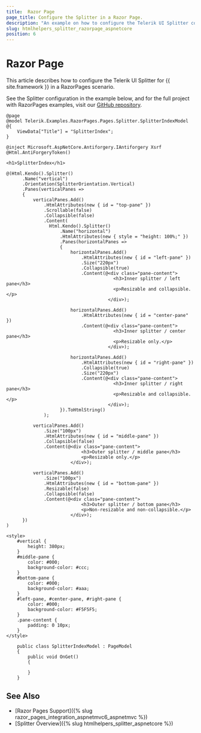 ```yaml
---
title:  Razor Page
page_title: Configure the Splitter in a Razor Page.
description: "An example on how to configure the Telerik UI Splitter component for {{ site.framework }} in a Razor Page."
slug: htmlhelpers_splitter_razorpage_aspnetcore
position: 6
---
```


# Razor Page

This article describes how to configure the Telerik UI Splitter for {{ site.framework }} in a RazorPages scenario.

See the Splitter configuration in the example below, and for the full project with RazorPages examples, visit our [GitHub repository](https://github.com/telerik/ui-for-aspnet-core-examples/tree/master/Telerik.Examples.RazorPages).

```tab-HtmlHelper(csthml)
@page
@model Telerik.Examples.RazorPages.Pages.Splitter.SplitterIndexModel
@{
	ViewData["Title"] = "SplitterIndex";
}

@inject Microsoft.AspNetCore.Antiforgery.IAntiforgery Xsrf
@Html.AntiForgeryToken()

<h1>SplitterIndex</h1>

@(Html.Kendo().Splitter()
      .Name("vertical")
      .Orientation(SplitterOrientation.Vertical)
      .Panes(verticalPanes =>
      {
          verticalPanes.Add()
              .HtmlAttributes(new { id = "top-pane" })
              .Scrollable(false)
              .Collapsible(false)
              .Content(
                Html.Kendo().Splitter()
                    .Name("horizontal")
                    .HtmlAttributes(new { style = "height: 100%;" })
                    .Panes(horizontalPanes =>
                    {
                        horizontalPanes.Add()
                            .HtmlAttributes(new { id = "left-pane" })
                            .Size("220px")
                            .Collapsible(true)
                            .Content(@<div class="pane-content">
                                        <h3>Inner splitter / left pane</h3>
                                        <p>Resizable and collapsible.</p>
                                      </div>);

                        horizontalPanes.Add()
                            .HtmlAttributes(new { id = "center-pane" })
                            .Content(@<div class="pane-content">
                                        <h3>Inner splitter / center pane</h3>
                                        <p>Resizable only.</p>
                                      </div>);

                        horizontalPanes.Add()
                            .HtmlAttributes(new { id = "right-pane" })
                            .Collapsible(true)
                            .Size("220px")
                            .Content(@<div class="pane-content">
                                        <h3>Inner splitter / right pane</h3>
                                        <p>Resizable and collapsible.</p>
                                      </div>);
                    }).ToHtmlString()
              );

          verticalPanes.Add()
              .Size("100px")
              .HtmlAttributes(new { id = "middle-pane" })
              .Collapsible(false)
              .Content(@<div class="pane-content">
                            <h3>Outer splitter / middle pane</h3>
                            <p>Resizable only.</p>
                        </div>);

          verticalPanes.Add()
              .Size("100px")
              .HtmlAttributes(new { id = "bottom-pane" })
              .Resizable(false)
              .Collapsible(false)
              .Content(@<div class="pane-content">
                            <h3>Outer splitter / bottom pane</h3>
                            <p>Non-resizable and non-collapsible.</p>
                        </div>);
      })
)

<style>
	#vertical {
		height: 380px;
	}
	#middle-pane {
		color: #000;
		background-color: #ccc;
	}
	#bottom-pane {
		color: #000;
		background-color: #aaa;
	}
	#left-pane, #center-pane, #right-pane {
		color: #000;
		background-color: #F5F5F5;
	}
	.pane-content {
		padding: 0 10px;
	}
</style>
```
```tab-PageModel(cshtml.cs)
    public class SplitterIndexModel : PageModel
    {
        public void OnGet()
        {

        }
    }
```

## See Also

* [Razor Pages Support]({% slug razor_pages_integration_aspnetmvc6_aspnetmvc %})
* [Splitter Overview]({% slug htmlhelpers_splitter_aspnetcore %})
